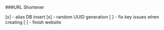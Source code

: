 ###URL Shortener

[x] - alias DB insert
[x] - random UUID generation
[ ] - fix key issues when creating
[ ] - finish website